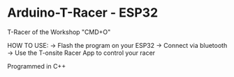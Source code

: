 # Arduino-T-Racer - ESP32
T-Racer of the Workshop "CMD+O"

HOW TO USE: 
-> Flash the program on your ESP32
-> Connect via bluetooth
-> Use the T-onsite Racer App to control your racer


Programmed in C++
